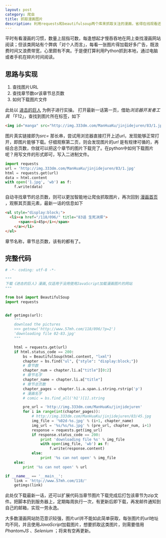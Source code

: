 ```yaml
---
layout: post
category: 爬虫
title: 抓取漫画图片
description: 利用requests和beautifulsoup两个库来抓取关注的漫画，省得在线观看还得加载广告，浪费时间和带宽
---
```


平时有看漫画的习惯，数量上屈指可数，每逢想起才慢吞吞地在网上查找漫画网站阅读；但该类网站有个弊病「对个人而言」，每看一张图片得加载好多广告，既浪费时间又浪费带宽，心里颇有不爽。于是便打算利用Python抓到本地，通过电脑或者手机在碎片时间阅读。

<!-- more -->

## 思路与实现

1. 查找图片URL
2. 查找章节数or该章节总页数
3. 如何下载图片文件

此处以 [进击的巨人](http://www.57mh.com/118/)  为例子进行实操。 打开最新一话第一页，借助*浏览器开发者工具* 「F12」，查找到图片所在标签，如下

```html
<img id="manga" src="http://img.333dm.com/ManHuaKu/jinjidejuren/83/1.jpg" alt="进击的巨人漫画83话 生死抉择">
```

图片真实链接即为*src=* 那长串，尝试用浏览器直接打开上述url，发现能够正常打开，即图片能够下载。仔细观察第二页，则会发现图片的*url* 是有规律可循的，再结合总页数，你就可以把这个章节的图片下载完了。在python中如何下载图片呢？用写文件的形式即可，写入二进制文件。

```python
import requests
url = 'http://img.333dm.com/ManHuaKu/jinjidejuren/83/1.jpg'
html = requests.get(url)
data = html.content
with open('1.jpg', 'wb') as f:
    f.write(data)
```

自动寻找章节的总页数，则可以更加智能地让爬虫抓取图片，再次回到 [漫画首页](http://www.57mh.com/118/) ，观察其页面元素，最新一话的信息如下

```html
<ul style="display:block;">
  <li><a href="/118/096/" title="83话 生死决择">
      <span><i>45p</i></span>
    </a></li>
</ul>
```

章节名称，章节总页数，该有的都有了。

## 完整代码

```python
# -*- coding: utf-8 -*-

"""
下载《进击的巨人》漫画,仅适用于没用使用JavaScript加载漫画图片的网站
"""

from bs4 import BeautifulSoup
import requests


def getimgs(url):
    """
    download the pictures
    >>> getnew('http://www.57mh.com/118/096/?p=2')
    'downloading file 02-83.jpg'
    """

    html = requests.get(url)
    if html.status_code == 200:
        bs = BeautifulSoup(html.content, "lxml")
        chapter = bs.find("ul", {"style": "display:block;"})
        # 章节数
        chapter_num = chapter.li.a["title"][0:2]
        # 章节名字
        chapter_name = chapter.li.a["title"]
        # 章节总页数
        chapter_pages = chapter.li.a.span.i.string.rstrip('p')
        # 漫画名字
        # comic = bs.find_all('h1')[1].string

        pre_url = 'http://img.333dm.com/ManHuaKu/jinjidejuren'
        for i in range(int(chapter_pages)):
            # http://img.333dm.com/ManHuaKu/jinjidejuren/83/45.jpg
            img_file = '%02d-%s.jpg' % (i+1, chapter_name)
            img_url = '%s/%s/%s.jpg' % (pre_url, chapter_num, i+1)
            response = requests.get(img_url)
            if response.status_code == 200:
                print 'downloading file %s' % img_file
                with open(img_file, 'wb') as f:
                    f.write(response.content)
            else:
                print '%s can not open' % img_file
    else:
        print '%s can not open' % url

if __name__ == '__main__':
    link = 'http://www.57mh.com/118/'
    getimgs(link)
```

此处仅下载最新一话，还可以扩展代码当章节图片下载完成后打包该章节为zip文件。把脚本扔到服务器上，定期每周执行一次，有更新后即下载，再发邮件通知到自己的邮箱，实现一劳永逸。

大多数漫画网站防范意识较强，图片url并不能如此简单获取，每张图片的url地址均不同，并且使用*JavaScript*加载图片，想要抓取这类图片，则需要借用*PhantomJS* 、*Selenium* ；将来有空再更新。